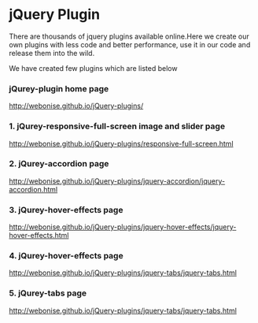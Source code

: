 # jQuery Plugin

  There are thousands of jquery plugins available online.Here we create our own plugins with less code and better performance, use it in our code and release them into the wild.

  We have created few plugins which are listed below


### jQurey-plugin home page

http://webonise.github.io/jQuery-plugins/


### 1. jQurey-responsive-full-screen image and slider page
http://webonise.github.io/jQuery-plugins/responsive-full-screen.html

### 2. jQurey-accordion page
http://webonise.github.io/jQuery-plugins/jquery-accordion/jquery-accordion.html

### 3. jQurey-hover-effects page
http://webonise.github.io/jQuery-plugins/jquery-hover-effects/jquery-hover-effects.html

### 4. jQurey-hover-effects page
http://webonise.github.io/jQuery-plugins/jquery-tabs/jquery-tabs.html

### 5. jQurey-tabs page
http://webonise.github.io/jQuery-plugins/jquery-tabs/jquery-tabs.html
